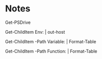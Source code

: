 # Notes

Get-PSDrive

Get-ChildItem Env: | out-host 

Get-ChildItem -Path Variable: | Format-Table

Get-ChildItem -Path Function: | Format-Table
